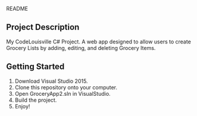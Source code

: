 README

## Project Description
My CodeLouisville C# Project. A web app designed to allow users to create Grocery Lists by adding, editing, and deleting Grocery Items. 

## Getting Started
1. Download Visual Studio 2015.
2. Clone this repository onto your computer. 
3. Open GroceryApp2.sln in VisualStudio.
4. Build the project. 
5. Enjoy!
